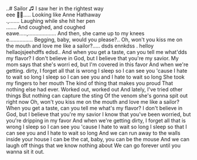 ..# Sailor
♫ 
I saw her in the rightest way <br>  eee
🎵🎶.....
Looking like Anne Hathaway <br>.,.......
Laughing while she hit her pen <br>.......
And coughed, and coughed <br>eawe.....,...................
And then, she came up to my knees <br>e................
Begging, baby, would you please?..
Oh, won't you kiss me on the mouth and love me like a sailor?.....
dsds ennkdss
.
helloy
hellaojsjeehdffs
edsd..
 And when you get a taste, can you tell me what'dds my flavor?
I don't believe in God, but I believe that you're my savior.
My mom says that she's worri ed, but I'm covered in this favor
And when we're getting. dirty, I forget all that is wrong
I sleep so I can see you 'cause I hate to wait so long
I sleep so I can see you and I hate to wait so long
She took my fingers to her mouth
The kind of thing that makes you proud
That nothing else had ever.
Worked out, worked out
And lately, I've tried other things
But nothing can capture the sting
Of the venom she's gonna spit out right now
Oh, won't you kiss me on the mouth and love me like a sailor?
When you get a taste, can you tell me what's my flavor?
I don't believe in God, but I believe that you're my savior
I know that you've been worried, but you're dripping in my favor
And when we're getting dirty, I forget all that is wrong
I sleep so I can see you 'cause I hate to wait so long
I sleep so that I can see you and I hate to wait so long
And we can run away to the walls inside your house
I can be the cat, baby, you can be the mouse
And we can laugh off things that we know nothing about
We can go forever until you wanna sit it out.
<!--
geeznsns

